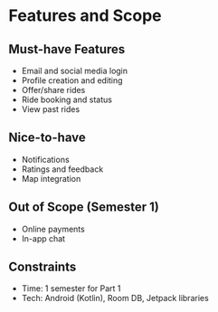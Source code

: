 # Features and Scope

## Must-have Features

- Email and social media login
- Profile creation and editing
- Offer/share rides
- Ride booking and status
- View past rides

## Nice-to-have

- Notifications
- Ratings and feedback
- Map integration

## Out of Scope (Semester 1)

- Online payments
- In-app chat

## Constraints

- Time: 1 semester for Part 1
- Tech: Android (Kotlin), Room DB, Jetpack libraries